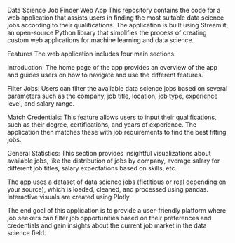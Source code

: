 Data Science Job Finder Web App
This repository contains the code for a web application that assists users in finding the most suitable data science jobs according to their qualifications. The application is built using Streamlit, an open-source Python library that simplifies the process of creating custom web applications for machine learning and data science.

Features
The web application includes four main sections:

Introduction: The home page of the app provides an overview of the app and guides users on how to navigate and use the different features.

Filter Jobs: Users can filter the available data science jobs based on several parameters such as the company, job title, location, job type, experience level, and salary range.

Match Credentials: This feature allows users to input their qualifications, such as their degree, certifications, and years of experience. The application then matches these with job requirements to find the best fitting jobs.

General Statistics: This section provides insightful visualizations about available jobs, like the distribution of jobs by company, average salary for different job titles, salary expectations based on skills, etc.

The app uses a dataset of data science jobs (fictitious or real depending on your source), which is loaded, cleaned, and processed using pandas. Interactive visuals are created using Plotly.

The end goal of this application is to provide a user-friendly platform where job seekers can filter job opportunities based on their preferences and credentials and gain insights about the current job market in the data science field.


